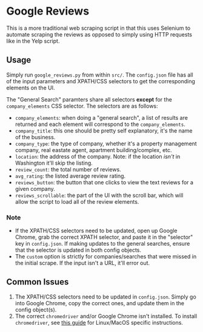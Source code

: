 # Google Reviews

This is a more traditional web scraping script in that this uses Selenium to automate scraping the reviews as opposed to simply using HTTP requests like in the Yelp script. 

## Usage

Simply run `google_reviews.py` from within `src/`. The `config.json` file has all of the input parameters and XPATH/CSS selectors to get the corresponding elements on the UI. 

The "General Search" paramters share all selectors **except** for the `company_elements` CSS selector. The selectors are as follows:

* `company_elements`: when doing a "general search", a list of results are returned and each element will correspond to the `company_elements`. 
* `company_title`: this one should be pretty self explanatory, it's the name of the business. 
* `company_type`: the type of company, whether it's a property management company, real eastate agent, apartment building/complex, etc.
* `location`: the address of the company. Note: if the location *isn't* in Washington it'll skip the listing.
* `review_count`: the total number of reviews.
* `avg_rating`: the listed average review rating. 
* `reviews_button`: the button that one clicks to view the text reviews for a given company.
* `reviews_scrollable`: the part of the UI with the scroll bar, which will allow the script to load all of the review elements. 


### Note

* If the XPATH/CSS selectors need to be updated, open up Google Chrome, grab the correct XPATH selector, and paste it in the "selector" key in `config.json`. If making updates to the general searches, ensure that the selector is updated in both config objects. 
* The `custom` option is strictly for companies/searches that were missed in the initial scrape. If the input isn't a URL, it'll error out.

## Common Issues

1. The XPATH/CSS selectors need to be updated in `config.json`. Simply go into Google Chrome, copy the correct ones, and update them in the config object(s).
2. The correct `chromedriver` and/or Google Chrome isn't installed. To install `chromedriver`, see [this guide](https://skolo.online/documents/webscrapping/#pre-requisites) for Linux/MacOS specific instructions. 